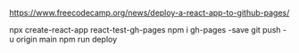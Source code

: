 ﻿

https://www.freecodecamp.org/news/deploy-a-react-app-to-github-pages/

npx create-react-app react-test-gh-pages
npm i gh-pages -save 
git push -u origin main
<save changes>
npm run deploy




